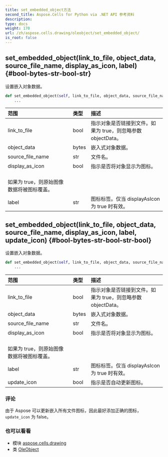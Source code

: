 ```yaml
---
title: set_embedded_object方法
second_title: Aspose.Cells for Python via .NET API 参考资料
description:
type: docs
weight: 170
url: /zh/aspose.cells.drawing/oleobject/set_embedded_object/
is_root: false
---
```

##  set_embedded_object(link_to_file, object_data, source_file_name, display_as_icon, label) {#bool-bytes-str-bool-str}
设置嵌入对象数据。



```python
def set_embedded_object(self, link_to_file, object_data, source_file_name, display_as_icon, label):
    ...
```


|范围|类型|描述|
| :- | :- | :- |
| link_to_file | bool |指示对象是否链接到文件。如果为 true，则忽略参数 objectData。|
| object_data | bytes |嵌入式对象数据。|
| source_file_name | str |文件名。|
| display_as_icon | bool |指示是否将对象显示为图标。<br/>如果为 true，则原始图像数据将被图标覆盖。|
| label | str |图标标签。仅当 displayAsIcon 为 true 时有效。|


##  set_embedded_object(link_to_file, object_data, source_file_name, display_as_icon, label, update_icon) {#bool-bytes-str-bool-str-bool}
设置嵌入对象数据。



```python
def set_embedded_object(self, link_to_file, object_data, source_file_name, display_as_icon, label, update_icon):
    ...
```


|范围|类型|描述|
| :- | :- | :- |
| link_to_file | bool |指示对象是否链接到文件。如果为 true，则忽略参数 objectData。|
| object_data | bytes |嵌入式对象数据。|
| source_file_name | str |文件名。|
| display_as_icon | bool |指示是否将对象显示为图标。<br/>如果为 true，则原始图像数据将被图标覆盖。|
| label | str |图标标签。仅当 displayAsIcon 为 true 时有效。|
| update_icon | bool |指示是否自动更新图标。|
### 评论

由于 Aspose 可以更新嵌入所有文件图标，因此最好添加正确的图标，`update_icon` 为 false。


### 也可以看看

* 模块 [aspose.cells.drawing](../../)
* 类 [OleObject](/cells/python-net/zh/aspose.cells.drawing/oleobject)

